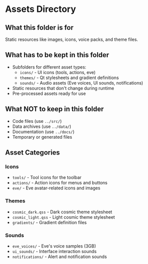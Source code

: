 # Assets Directory

## What this folder is for
Static resources like images, icons, voice packs, and theme files.

## What has to be kept in this folder
- Subfolders for different asset types:
  - `icons/` - UI icons (tools, actions, eve)
  - `themes/` - Qt stylesheets and gradient definitions
  - `sounds/` - Audio assets (Eve voices, UI sounds, notifications)
- Static resources that don't change during runtime
- Pre-processed assets ready for use

## What NOT to keep in this folder
- Code files (use `../src/`)
- Data archives (use `../data/`)
- Documentation (use `../docs/`)
- Temporary or generated files

## Asset Categories

### Icons
- `tools/` - Tool icons for the toolbar
- `actions/` - Action icons for menus and buttons
- `eve/` - Eve avatar-related icons and images

### Themes
- `cosmic_dark.qss` - Dark cosmic theme stylesheet
- `cosmic_light.qss` - Light cosmic theme stylesheet
- `gradients/` - Gradient definition files

### Sounds
- `eve_voices/` - Eve's voice samples (3GB)
- `ui_sounds/` - Interface interaction sounds
- `notifications/` - Alert and notification sounds
